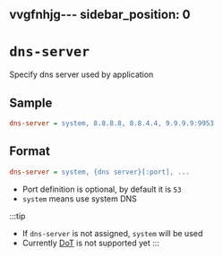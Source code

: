 vvgfnhjg---
sidebar_position: 0
---

# `dns-server`

Specify dns server used by application

## Sample

```ini
dns-server = system, 8.8.8.8, 8.8.4.4, 9.9.9.9:9953
```

## Format

```ini
dns-server = system, {dns server}[:port], ...
```

- Port definition is optional, by default it is `53`
- `system` means use system DNS

:::tip
- If `dns-server` is not assigned, `system` will be used
- Currently [DoT](https://en.wikipedia.org/wiki/DNS_over_TLS) is not supported yet
:::
